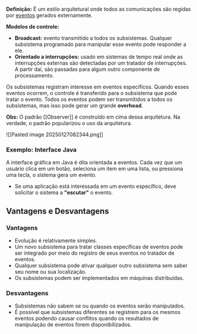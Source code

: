 **Definição:** É um estilo arquitetural onde todos as comunicações são regidas por [eventos](Evento.md) gerados externamente.

**Modelos de controle:**
- **Broadcast:** evento transmitido a todos os subsistemas. Qualquer subsistema programado para manipular esse evento pode responder a ele.
- **Orientado a interrupções:** usado em sistemas de tempo real onde as interrupções externas são detectadas por um tratador de interrupções. A partir daí, são passadas para algum outro componente de processamento.

Os subsistemas registram interesse em eventos específicos. Quando esses eventos ocorrem, o controle é transferido para o subsistema que pode tratar o evento.
Todos os eventos podem ser transmitidos a todos os subsistemas, mas isso pode gerar um grande **overhead**.

**Obs:** O padrão [[Observer]] é construído em cima dessa arquitetura. Na verdade, o padrão popularizou o uso da arquitetura.

![[Pasted image 20250127082344.png]]


### Exemplo: Interface Java

A interface gráfica em Java é dita orientada a eventos. Cada vez que um usuário clica em um botão, seleciona um item em uma lista, ou pressiona uma tecla, o sistema gera um evento.
- Se uma aplicação está interessada em um evento específico, deve solicitar o sistema a **"escutar"** o evento.


## Vantagens e Desvantagens
### Vantagens

- Evolução é relativamente simples.
- Um novo subsistema para tratar classes específicas de eventos pode ser integrado por meio do registro de seus eventos no tratador de eventos.
- Qualquer subsistema pode ativar qualquer outro subsistema sem saber seu nome ou sua localização.
- Os subsistemas podem ser implementados em máquinas distribuídas.

### Desvantagens

- Subsistemas não sabem se ou quando os eventos serão manipulados.
- É possível que subsistemas diferentes se registrem para os mesmos eventos podendo causar conflitos quando os resultados de manipulação de eventos forem disponibilizados.